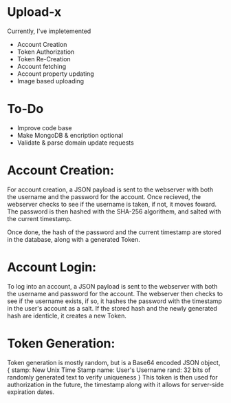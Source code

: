 # Upload-x

Currently, I've impletemented

- Account Creation
- Token Authorization
- Token Re-Creation
- Account fetching
- Account property updating
- Image based uploading

# To-Do

- Improve code base
- Make MongoDB & encription optional
- Validate & parse domain update requests

# Account Creation:

For account creation, a JSON payload is sent to the webserver with both the username and the password for the account. Once recieved, the webserver checks to see if the username is taken, if not, it moves foward. The password is then hashed with the SHA-256 algorithem, and salted with the current timestamp.

Once done, the hash of the password and the current timestamp are stored in the database, along with a generated Token.

# Account Login:

To log into an account, a JSON payload is sent to the webserver with both the username and password for the account. The webserver then checks to see if the username exists, if so, it hashes the password with the timestamp in the user's account as a salt. If the stored hash and the newly generated hash are identicle, it creates a new Token.

# Token Generation:

Token generation is mostly random, but is a Base64 encoded JSON object, 
{
    stamp: New Unix Time Stamp
    name: User's Username
    rand: 32 bits of randomly generated text to verify uniqueness
}
This token is then used for authorization in the future, the timestamp along with it allows for server-side expiration dates.
